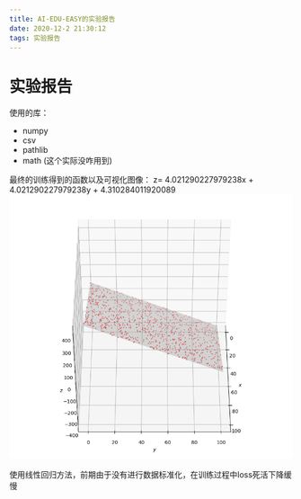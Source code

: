 ```yaml
---
title: AI-EDU-EASY的实验报告
date: 2020-12-2 21:30:12
tags: 实验报告
---
```


# 实验报告

使用的库：

- numpy
- csv
- pathlib
- math  (这个实际没咋用到)

最终的训练得到的函数以及可视化图像：
z= 4.021290227979238x + 4.021290227979238y + 4.310284011920089
![作业1_可视化](作业1_可视化.png)



使用线性回归方法，前期由于没有进行数据标准化，在训练过程中loss死活下降缓慢

